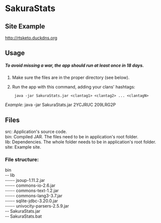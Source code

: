 # SakuraStats

## Site Example

http://rtsketo.duckdns.org



## Usage
##### To avoid missing a war, the app should run at least once in 18 days.
1) Make sure the files are in the proper directory (see below).

2) Run the app with this command, adding your clans' hashtags:

        java -jar SakuraStats.jar <clantag1> <clantag2> ... <clantagN>

  *Example*: java -jar SakuraStats.jar 2YCJRUC 209LRG2P




## Files

src: Application's source code.<br>
bin: Compiled JAR. The files need to be in application's root folder.<br>
lib: Dependencies. The whole folder needs to be in application's root folder.<br>
site: Example site.<br>



### File structure:

bin<br>
-- lib<br>
----- jsoup-1.11.2.jar<br>
----- commons-io-2.6.jar<br>
----- commons-text-1.2.jar<br>
----- commons-lang3-3.7.jar<br>
----- sqlite-jdbc-3.20.0.jar<br>
----- univocity-parsers-2.5.9.jar<br>
-- SakuraStats.jar<br>
-- SakuraStats.bat<br>
